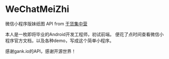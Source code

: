 # WeChatMeiZhi

微信小程序版妹纸图 API from [干货集中营](http://gank.io)

本人是一枚即将毕业的Android开发工程师，初试前端。
便花了点时间查看微信小程序官方文档，以及各种demo，写成这个简单小程序。

感谢gank.io的API，感谢开源世界！


